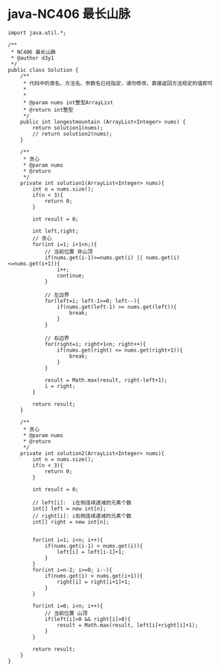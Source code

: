 # java-NC406 最长山脉


    import java.util.*;
    
    /**
     * NC406 最长山脉
     * @author d3y1
     */
    public class Solution {
        /**
         * 代码中的类名、方法名、参数名已经指定，请勿修改，直接返回方法规定的值即可
         *
         *
         * @param nums int整型ArrayList
         * @return int整型
         */
        public int longestmountain (ArrayList<Integer> nums) {
            return solution1(nums);
            // return solution2(nums);
        }
    
        /**
         * 贪心
         * @param nums
         * @return
         */
        private int solution1(ArrayList<Integer> nums){
            int n = nums.size();
            if(n < 3){
                return 0;
            }
    
            int result = 0;
    
            int left,right;
            // 贪心
            for(int i=1; i+1<n;){
                // 当前位置 非山顶
                if(nums.get(i-1)>=nums.get(i) || nums.get(i)<=nums.get(i+1)){
                    i++;
                    continue;
                }
    
                // 左边界
                for(left=i; left-1>=0; left--){
                    if(nums.get(left-1) >= nums.get(left)){
                        break;
                    }
                }
    
                // 右边界
                for(right=i; right+1<n; right++){
                    if(nums.get(right) <= nums.get(right+1)){
                        break;
                    }
                }
    
                result = Math.max(result, right-left+1);
                i = right;
            }
    
            return result;
        }
    
        /**
         * 贪心
         * @param nums
         * @return
         */
        private int solution2(ArrayList<Integer> nums){
            int n = nums.size();
            if(n < 3){
                return 0;
            }
    
            int result = 0;
    
            // left[i]:  i左侧连续递减的元素个数
            int[] left = new int[n];
            // right[i]: i右侧连续递减的元素个数
            int[] right = new int[n];
    
    
            for(int i=1; i<n; i++){
                if(nums.get(i-1) < nums.get(i)){
                    left[i] = left[i-1]+1;
                }
            }
            for(int i=n-2; i>=0; i--){
                if(nums.get(i) > nums.get(i+1)){
                    right[i] = right[i+1]+1;
                }
            }
    
            for(int i=0; i<n; i++){
                // 当前位置 山顶
                if(left[i]>0 && right[i]>0){
                    result = Math.max(result, left[i]+right[i]+1);
                }
            }
    
            return result;
        }
    }

  

